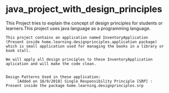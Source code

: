 # java_project_with_design_principles
   This Project tries to explain the concept of design principles for students or learners.This project uses java language as a programming language.
   
    This project contains an application named InventoryApplication (Present inside home.learning.designprinciples.application package) which is small application used for managing the books in a library or book stall.

    We will apply all design principles to these InventoryApplication aplication and will make the code clean.
    
    
    Design Patterns Used in these application:
         [Added on 18/9/2018] Single Responsibility Principle [SRP] : Present inside the package home.learning.designprinciples.srp
